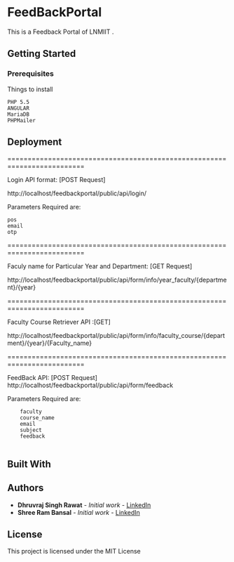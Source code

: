# FeedBackPortal

This is a Feedback Portal of LNMIIT .

## Getting Started



### Prerequisites

Things to install 

```
PHP 5.5
ANGULAR
MariaDB
PHPMailer
```

## Deployment

=========================================================================

Login API format: [POST Request]

http://localhost/feedbackportal/public/api/login/

Parameters Required are:
```
pos
email
otp
```

=========================================================================

Faculy name for Particular Year and Department: [GET Request]

http://localhost/feedbackportal/public/api/form/info/year_faculty/{department}/{year}

=========================================================================

Faculty Course Retriever API :[GET]

http://localhost/feedbackportal/public/api/form/info/faculty_course/{department}/{year}/{Faculty_name}

=========================================================================

FeedBack API: [POST Request]
http://localhost/feedbackportal/public/api/form/feedback

Parameters Required are:
```
    faculty
    course_name
    email
    subject
    feedback
    
```
## Built With


## Authors

* **Dhruvraj Singh Rawat** - *Initial work* - [LinkedIn](https://www.linkedin.com/in/dhruvrajrawat/)
* **Shree Ram Bansal** - *Initial work* - [LinkedIn](https://www.linkedin.com/in/shree-ram-b-a48786104/)



## License

This project is licensed under the MIT License 


